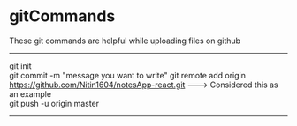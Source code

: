 # gitCommands                                                                                                                                                                       
These git commands are helpful while uploading files on github                                    
___________________________________________________________________________________________________________ 
git init  
git commit -m "message you want to write" 
git remote add origin https://github.com/Nitin1604/notesApp-react.git ---> Considered this as an example  
git push -u origin master   
____________________________________________________________________________________________________________
